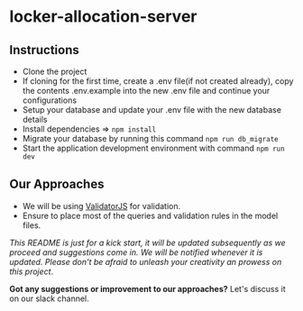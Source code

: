 # locker-allocation-server

## Instructions
* Clone the project
* If cloning for the first time, create a .env file(if not created already), copy the contents .env.example into the new .env file
and continue your configurations
* Setup your database and update your .env file with the new database details
* Install dependencies => `npm install`
* Migrate your database by running this command `npm run db_migrate`
* Start the application development environment with command `npm run dev`

## Our Approaches
* We will be using [ValidatorJS](https://github.com/skaterdav85/validatorjs) for validation.
* Ensure to place most of the queries and validation rules in the model files.

 _This README is just for a kick start, it will be updated subsequently as we proceed and suggestions come in. We will be 
notified whenever it is updated. Please don't be afraid to unleash your creativity an prowess on this project_.
 
 **Got any suggestions or improvement to our approaches?** Let's discuss it on our slack channel.